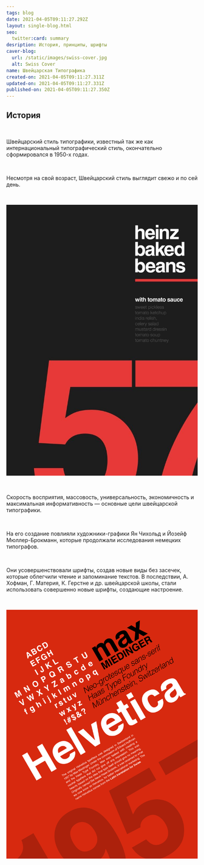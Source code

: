 ```yaml
---
tags: blog
date: 2021-04-05T09:11:27.292Z
layout: single-blog.html
seo:
  twitter:card: summary
desription: История, принципы, шрифты
caver-blog:
  url: /static/images/swiss-cover.jpg
  alt: Swiss Cover
name: Швейцарская Типографика
created-on: 2021-04-05T09:11:27.311Z
updated-on: 2021-04-05T09:11:27.331Z
published-on: 2021-04-05T09:11:27.350Z
---
```

## История

<!--StartFragment-->

**⠀**

<!--EndFragment-->

Швейцарский стиль типографики, известный так же как интернациональный типографический стиль, окончательно сформировался в 1950-х годах.

<!--StartFragment-->

**⠀**

<!--EndFragment-->

Несмотря на свой возраст, Швейцарский стиль выглядит свежо и по сей день.

<!--StartFragment-->

**⠀**

<!--EndFragment-->

![](/static/images/01_swiss.jpg)

<!--StartFragment-->

**⠀**

<!--EndFragment-->

Скорость восприятия, массовость, универсальность, экономичность и максимальная информативность — основные цели швейцарской типографики.

<!--StartFragment-->

**⠀**

<!--EndFragment-->

На его создание повлияли художники-графики Ян Чихольд и Йозейф Мюллер-Брокманн, которые продолжали исследования немецких типографов.

<!--StartFragment-->

**⠀**

<!--EndFragment-->

Они усовершенствовали шрифты, создав новые виды без засечек, которые облегчили чтение и запоминание текстов. В последствии, А. Хофман, Г. Материя, К. Герстне и др. швейцарской школы, стали использовать совершенно новые шрифты, создающие настроение.

<!--StartFragment-->

**⠀**

<!--EndFragment-->

![](/static/images/02_swiss.jpg)